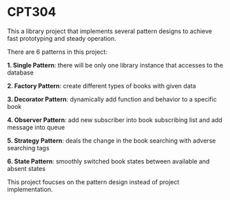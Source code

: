 # CPT304

This a library project that implements several pattern designs to achieve fast prototyping and steady operation.

There are 6 patterns in this project:

**1. Single Pattern**: there will be only one library instance that accesses to the database

**2. Factory Pattern**: create different types of books with given data

**3. Decorator Pattern**: dynamically add function and behavior to a specific book

**4. Observer Pattern**: add new subscriber into book subscribing list and add message into queue

**5. Strategy Pattern**: deals the change in the book searching with adverse searching tags

**6. State Pattern**: smoothly switched book states between available and absent states

This project foucses on the pattern design instead of project implementation.
